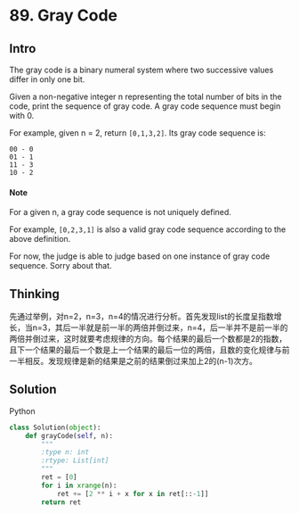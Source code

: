 # 89. Gray Code

## Intro

The gray code is a binary numeral system where two successive values differ in only one bit.

Given a non-negative integer n representing the total number of bits in the code, print the sequence of gray code. A gray code sequence must begin with 0.

For example, given n = 2, return `[0,1,3,2]`. Its gray code sequence is:

```
00 - 0
01 - 1
11 - 3
10 - 2
```

#### Note

For a given n, a gray code sequence is not uniquely defined.

For example, `[0,2,3,1]` is also a valid gray code sequence according to the above definition.

For now, the judge is able to judge based on one instance of gray code sequence. Sorry about that.

## Thinking

先通过举例，对n=2，n=3，n=4的情况进行分析。首先发现list的长度呈指数增长，当n=3，其后一半就是前一半的两倍并倒过来，n=4，后一半并不是前一半的两倍并倒过来，这时就要考虑规律的方向。每个结果的最后一个数都是2的指数，且下一个结果的最后一个数是上一个结果的最后一位的两倍，且数的变化规律与前一半相反。发现规律是新的结果是之前的结果倒过来加上2的(n-1)次方。

## Solution

Python

```python
class Solution(object):
    def grayCode(self, n):
        """
        :type n: int
        :rtype: List[int]
        """
        ret = [0]
        for i in xrange(n):
            ret += [2 ** i + x for x in ret[::-1]]
        return ret
```